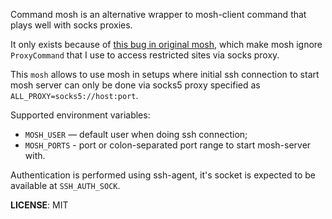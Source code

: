 Command mosh is an alternative wrapper to mosh-client command that plays
well with socks proxies.

It only exists because of [this bug in original mosh](https://github.com/mobile-shell/mosh/issues/285), which make mosh ignore `ProxyCommand` that I use to access restricted sites via socks proxy.

This `mosh` allows to use mosh in setups where initial ssh connection to start mosh server can only be done via socks5 proxy specified as `ALL_PROXY=socks5://host:port`.

Supported environment variables:

* `MOSH_USER` — default user when doing ssh connection;
* `MOSH_PORTS` - port or colon-separated port range to start mosh-server with.

Authentication is performed using ssh-agent, it's socket is expected to be available at `SSH_AUTH_SOCK`.

**LICENSE**: MIT
